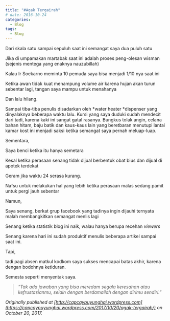 ```yaml
---
title: "#Agak Tergairah"
# date: 2016-10-24
categories:
  - Blog
tags:
  - Blog
---
```


Dari skala satu sampai sepuluh saat ini semangat saya dua puluh satu

Jika di umpamakan martabak saat ini adalah proses peng-olesan wisman (sejenis mentega yang enaknya nauzubillah)

Kalau Ir Soekarno meminta 10 pemuda saya bisa menjadi 1/10 nya saat ini

Ketika awan tidak kuat menampung volume air karena hujan akan turun sebentar lagi, tangan saya mampu untuk menahanya

Dan lalu hilang.

Sampai tiba-tiba penulis disadarkan oleh *water heater *dispenser yang dinyalaknya beberapa waktu lalu. Kursi yang saya duduki sudah mendecit dari tadi, karena kaki ini sangat gatal rasanya. Bungkus tolak angin, celana bahan hitam, baju batik dan kaus-kaus lain yang beretbaran menutupi lantai kamar kost ini menjadi saksi ketika semangat saya pernah meluap-luap.

Sementara,

Saya benci ketika itu hanya semetara

Kesal ketika perasaan senang tidak dijual berbentuk obat bius dan dijual di apotek terdekat

Geram jika waktu 24 serasa kurang.

Nafsu untuk melakukan hal yang lebih ketika perasaan malas sedang pamit untuk pergi jauh sebentar

Namun,

Saya senang, berkat grup facebook yang tadinya ingin dijauhi ternyata malah membangkitkan semangat menlis lagi

Senang ketika statistik blog ini naik, walau hanya berupa recehan *viewers*

Senang karena hari ini sudah produktif menulis beberapa artikel sampai saat ini.

Tapi,

tadi pagi absen matkul kodkom saya sukses mencapai batas akhir, karena dengan bodohnya ketiduran.

Semesta seperti menyentak saya.
> *“Tak ada jawaban yang bisa meredam segala keresahan atau kefrustasianmu, selain dengan berdamailah dengan dirimu sendiri.”*

*Originally published at [http://capcaypuyunghai.wordpress.com](https://capcaypuyunghai.wordpress.com/2017/10/20/agak-tergairah/) on October 20, 2017.*
